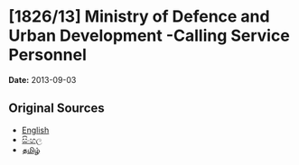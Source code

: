 # [1826/13] Ministry of Defence and Urban Development -Calling Service Personnel

**Date:** 2013-09-03

## Original Sources

- [English](https://documents.gov.lk/view/extra-gazettes/2013/9/1826-13_E.pdf)
- [සිංහල](https://documents.gov.lk/view/extra-gazettes/2013/9/1826-13_S.pdf)
- [தமிழ்](https://documents.gov.lk/view/extra-gazettes/2013/9/1826-13_T.pdf)
